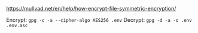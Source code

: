 https://mullvad.net/en/help/how-encrypt-file-symmetric-encryption/

Encrypt: `gpg -c -a --cipher-algo AES256 .env`
Decrypt: `gpg -d -a -o .env .env.asc`
